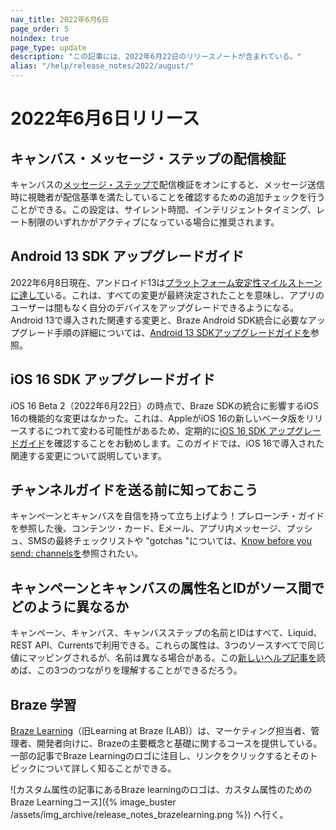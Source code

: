 ```yaml
--- 
nav_title: 2022年6月6日
page_order: 5
noindex: true
page_type: update
description: "この記事には、2022年6月22日のリリースノートが含まれている。"
alias: "/help/release_notes/2022/august/"
---
```


# 2022年6月6日リリース

## キャンバス・メッセージ・ステップの配信検証

キャンバスの[メッセージ・ステップで]({{site.baseurl}}/user_guide/engagement_tools/canvas/canvas_components/message_step/)配信検証をオンにすると、メッセージ送信時に視聴者が配信基準を満たしていることを確認するための追加チェックを行うことができる。この設定は、サイレント時間、インテリジェントタイミング、レート制限のいずれかがアクティブになっている場合に推奨されます。

## Android 13 SDK アップグレードガイド

2022年6月8日現在、アンドロイド13は[プラットフォーム安定性マイルストーンに達して](https://developer.android.com/about/versions/13/overview#platform_stability)いる。これは、すべての変更が最終決定されたことを意味し、アプリのユーザーは間もなく自分のデバイスをアップグレードできるようになる。Android 13で導入された関連する変更と、Braze Android SDK統合に必要なアップグレード手順の詳細については、[Android 13 SDKアップグレードガイドを]({{site.baseurl}}/developer_guide/platform_integration_guides/android/android_13/)参照。

## iOS 16 SDK アップグレードガイド

iOS 16 Beta 2（2022年6月22日）の時点で、Braze SDKの統合に影響するiOS 16の機能的な変更はなかった。これは、AppleがiOS 16の新しいベータ版をリリースするにつれて変わる可能性があるため、定期的に[iOS 16 SDK アップグレードガイド]({{site.baseurl}}/developer_guide/platform_integration_guides/ios/ios_16/)を確認することをお勧めします。このガイドでは、iOS 16で導入された関連する変更について説明しています。

## チャンネルガイドを送る前に知っておこう

キャンペーンとキャンバスを自信を持って立ち上げよう！プレローンチ・ガイドを参照した後、コンテンツ・カード、Eメール、アプリ内メッセージ、プッシュ、SMSの最終チェックリストや "gotchas "については、[Know before you send: channelsを]({{site.baseurl}}/help/help_articles/campaigns_and_canvas/know_before_send/)参照されたい。

## キャンペーンとキャンバスの属性名とIDがソース間でどのように異なるか

キャンペーン、キャンバス、キャンバスステップの名前とIDはすべて、Liquid、REST API、Currentsで利用できる。これらの属性は、3つのソースすべてで同じ値にマッピングされるが、名前は異なる場合がある。この[新しいヘルプ記事を]({{site.baseurl}}/help/help_articles/api/attribute_name_id_across_sources/)読めば、この3つのつながりを理解することができるだろう。

## Braze 学習

[Braze Learning](https://learning.braze.com/)（旧Learning at Braze (LAB)）は、マーケティング担当者、管理者、開発者向けに、Brazeの主要概念と基礎に関するコースを提供している。一部の記事でBraze Learningのロゴに注目し、リンクをクリックするとそのトピックについて詳しく知ることができる。

![カスタム属性の記事にあるBraze learningのロゴは、カスタム属性のためのBraze Learningコース]({% image_buster /assets/img_archive/release_notes_brazelearning.png %}) へ行く。